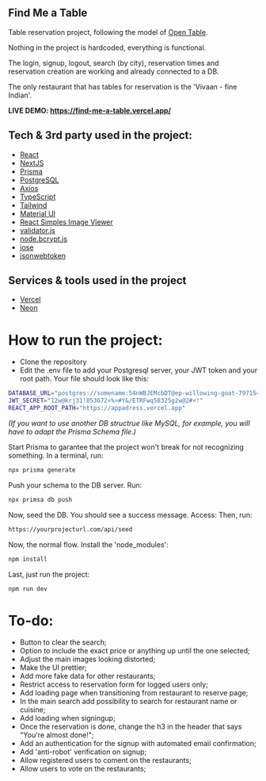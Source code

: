 ## Find Me a Table

Table reservation project, following the model of [Open Table](https://www.opentable.com/).

Nothing in the project is hardcoded, everything is functional.

The login, signup, logout, search (by city), reservation times and reservation creation are working and already connected to a DB.

The only restaurant that has tables for reservation is the 'Vivaan - fine Indian'.

**LIVE DEMO: https://find-me-a-table.vercel.app/**

## Tech & 3rd party used in the project:
- [React](https://react.dev/)
- [NextJS](https://nextjs.org/)
- [Prisma](https://www.prisma.io/)
- [PostgreSQL](https://www.postgresql.org/)
- [Axios](https://axios-http.com/docs/intro)
- [TypeScript](https://www.typescriptlang.org/)
- [Tailwind](https://tailwindcss.com/)
- [Material UI](https://mui.com/)
- [React Simples Image Viewer](https://www.npmjs.com/package/react-simple-image-viewer)
- [validator.js](https://www.npmjs.com/package/validator)
- [node.bcrypt.js](https://www.npmjs.com/package/bcrypt)
- [jose](https://www.npmjs.com/package/jose)
- [jsonwebtoken](https://www.npmjs.com/package/jsonwebtoken)

## Services & tools used in the project
- [Vercel](https://vercel.com/)
- [Neon](https://neon.tech/)

# How to run the project:
- Clone the repository
- Edit the .env file to add your Postgresql server, your JWT token and your root path. Your file should look like this:

```bash
DATABASE_URL="postgres://somename:54nWBJEMcbDT@ep-willowing-goat-797154.eu-central-1.aws.neon.tech/dbname"
JWT_SECRET="12w@krj31!853672¤%¤#Y&/ETRFwq58325g2w@2#¤!"
REACT_APP_ROOT_PATH="https://appadress.vercel.app"
```
*(If you want to use another DB structrue like MySQL, for example, you will have to adapt the Prisma Schema file.)*

Start Prisma to garantee that the project won't break for not recognizing something. In a terminal, run:
```bash
npx prisma generate
```
Push your schema to the DB server. Run:
```bash
npx primsa db push
```
Now, seed the DB. You should see a success message. Access:
Then, run:
```bash
https://yourprojecturl.com/api/seed
```
Now, the normal flow. Install the 'node_modules':
```bash
npm install
```
Last, just run the project:
```bash
npm run dev
```

# To-do:
- Button to clear the search;
- Option to include the exact price or anything up until the one selected;
- Adjust the main images looking distorted;
- Make the UI prettier;
- Add more fake data for other restaurants;
- Restrict access to reservation form for logged users only;
- Add loading page when transitioning from restaurant to reserve page;
- In the main search add possibility to search for restaurant name or cuisine;
- Add loading when signingup;
- Once the reservation is done, change the h3 in the header that says "You're almost done!";
- Add an authentication for the signup with automated email confirmation;
- Add 'anti-robot' verification on signup;
- Allow registered users to coment on the restaurants;
- Allow users to vote on the restaurants;